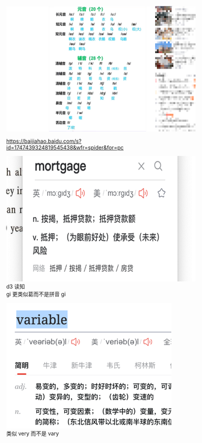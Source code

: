 <img src='./img/2023-08-22-10-39-25.png' height=333px></img>

https://baijiahao.baidu.com/s?id=1747439324819545438&wfr=spider&for=pc

<img src='./img/2023-08-22-11-18-39.png' height=333px></img>
d3 读知  
gi 更类似葛而不是拼音 gi

<img src='./img/2023-08-22-15-28-26.png' height=333px></img>  
类似 very 而不是 vary
